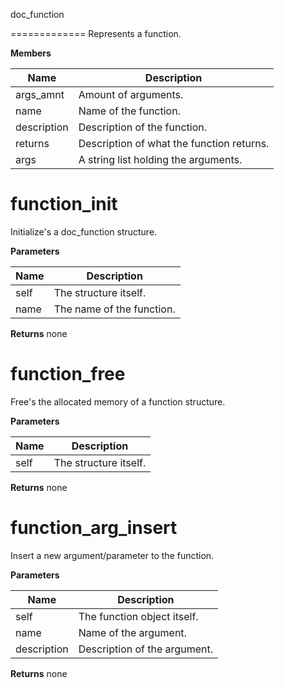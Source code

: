 doc_function

=============
Represents a function.


**Members**

**Name** | **Description**
-------- | ---------------
args_amnt | Amount of arguments.
name | Name of the function.
description | Description of the function.
returns | Description of what the function returns.
args | A string list holding the arguments.


function_init
=============
Initialize's a doc_function structure.


**Parameters**

**Name** | **Description**
-------- | ---------------
self | The structure itself.
name | The name of the function.

**Returns**
none

function_free
=============
Free's the allocated memory of a function structure.


**Parameters**

**Name** | **Description**
-------- | ---------------
self | The structure itself.

**Returns**
none

function_arg_insert
===================
Insert a new argument/parameter to the function.


**Parameters**

**Name** | **Description**
-------- | ---------------
self | The function object itself.
name | Name of the argument.
description | Description of the argument.

**Returns**
none

